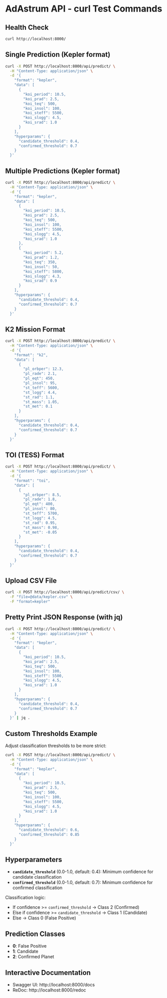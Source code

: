 # AdAstrum API - curl Test Commands

## Health Check
```bash
curl http://localhost:8000/
```

## Single Prediction (Kepler format)
```bash
curl -X POST http://localhost:8000/api/predict/ \
  -H "Content-Type: application/json" \
  -d '{
    "format": "kepler",
    "data": [
      {
        "koi_period": 10.5,
        "koi_prad": 2.5,
        "koi_teq": 500,
        "koi_insol": 100,
        "koi_steff": 5500,
        "koi_slogg": 4.5,
        "koi_srad": 1.0
      }
    ],
    "hyperparams": {
      "candidate_threshold": 0.4,
      "confirmed_threshold": 0.7
    }
  }'
```

## Multiple Predictions (Kepler format)
```bash
curl -X POST http://localhost:8000/api/predict/ \
  -H "Content-Type: application/json" \
  -d '{
    "format": "kepler",
    "data": [
      {
        "koi_period": 10.5,
        "koi_prad": 2.5,
        "koi_teq": 500,
        "koi_insol": 100,
        "koi_steff": 5500,
        "koi_slogg": 4.5,
        "koi_srad": 1.0
      },
      {
        "koi_period": 5.2,
        "koi_prad": 1.2,
        "koi_teq": 350,
        "koi_insol": 50,
        "koi_steff": 5800,
        "koi_slogg": 4.3,
        "koi_srad": 0.9
      }
    ],
    "hyperparams": {
      "candidate_threshold": 0.4,
      "confirmed_threshold": 0.7
    }
  }'
```

## K2 Mission Format
```bash
curl -X POST http://localhost:8000/api/predict/ \
  -H "Content-Type: application/json" \
  -d '{
    "format": "k2",
    "data": [
      {
        "pl_orbper": 12.3,
        "pl_rade": 2.1,
        "pl_eqt": 450,
        "pl_insol": 95,
        "st_teff": 5600,
        "st_logg": 4.4,
        "st_rad": 1.1,
        "st_mass": 1.05,
        "st_met": 0.1
      }
    ],
    "hyperparams": {
      "candidate_threshold": 0.4,
      "confirmed_threshold": 0.7
    }
  }'
```

## TOI (TESS) Format
```bash
curl -X POST http://localhost:8000/api/predict/ \
  -H "Content-Type: application/json" \
  -d '{
    "format": "toi",
    "data": [
      {
        "pl_orbper": 8.5,
        "pl_rade": 1.8,
        "pl_eqt": 400,
        "pl_insol": 80,
        "st_teff": 5700,
        "st_logg": 4.5,
        "st_rad": 0.95,
        "st_mass": 0.98,
        "st_met": -0.05
      }
    ],
    "hyperparams": {
      "candidate_threshold": 0.4,
      "confirmed_threshold": 0.7
    }
  }'
```

## Upload CSV File
```bash
curl -X POST http://localhost:8000/api/predict/csv/ \
  -F "file=@data/kepler.csv" \
  -F "format=kepler"
```

## Pretty Print JSON Response (with jq)
```bash
curl -X POST http://localhost:8000/api/predict/ \
  -H "Content-Type: application/json" \
  -d '{
    "format": "kepler",
    "data": [
      {
        "koi_period": 10.5,
        "koi_prad": 2.5,
        "koi_teq": 500,
        "koi_insol": 100,
        "koi_steff": 5500,
        "koi_slogg": 4.5,
        "koi_srad": 1.0
      }
    ],
    "hyperparams": {
      "candidate_threshold": 0.4,
      "confirmed_threshold": 0.7
    }
  }' | jq .
```

## Custom Thresholds Example
Adjust classification thresholds to be more strict:
```bash
curl -X POST http://localhost:8000/api/predict/ \
  -H "Content-Type: application/json" \
  -d '{
    "format": "kepler",
    "data": [
      {
        "koi_period": 10.5,
        "koi_prad": 2.5,
        "koi_teq": 500,
        "koi_insol": 100,
        "koi_steff": 5500,
        "koi_slogg": 4.5,
        "koi_srad": 1.0
      }
    ],
    "hyperparams": {
      "candidate_threshold": 0.6,
      "confirmed_threshold": 0.85
    }
  }'
```

## Hyperparameters
- **`candidate_threshold`** (0.0-1.0, default: 0.4): Minimum confidence for candidate classification
- **`confirmed_threshold`** (0.0-1.0, default: 0.7): Minimum confidence for confirmed classification

Classification logic:
- If confidence >= `confirmed_threshold` → Class 2 (Confirmed)
- Else if confidence >= `candidate_threshold` → Class 1 (Candidate)
- Else → Class 0 (False Positive)

## Prediction Classes
- **0**: False Positive
- **1**: Candidate
- **2**: Confirmed Planet

## Interactive Documentation
- Swagger UI: http://localhost:8000/docs
- ReDoc: http://localhost:8000/redoc

